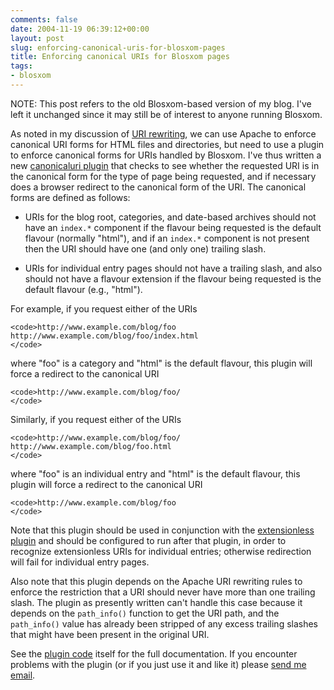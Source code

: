 ```yaml
---
comments: false
date: 2004-11-19 06:39:12+00:00
layout: post
slug: enforcing-canonical-uris-for-blosxom-pages
title: Enforcing canonical URIs for Blosxom pages
tags:
- blosxom
---
```


NOTE: This post refers to the old Blosxom-based version of my blog. I've left it unchanged since it may still be of interest to anyone running Blosxom.

As noted in my discussion of [URI rewriting](http://blog.hecker.org/2004/11/18/uri-rewriting-and-canonical-uris/), we can use Apache to enforce canonical URI forms for HTML files and directories, but need to use a plugin to enforce canonical forms for URIs handled by Blosxom. I've thus written a new [canonicaluri plugin](http://hecker.org/blosxom/plugins/canonicaluri) that checks to see whether the requested URI is in the canonical form for the type of page being requested, and if necessary does a browser redirect to the canonical form of the URI.
The canonical forms are defined as follows:



	
  * URIs for the blog root, categories, and date-based archives should not have an `index.*` component if the flavour being requested is the default flavour (normally "html"), and if an `index.*` component is not present then the URI should have one (and only one) trailing slash.

	
  * URIs for individual entry pages should not have a trailing slash, and also should not have a flavour extension if the flavour being requested is the default flavour (e.g., "html").


For example, if you request either of the URIs

    
    <code>http://www.example.com/blog/foo
    http://www.example.com/blog/foo/index.html
    </code>


where "foo" is a category and "html" is the default flavour, this plugin will force a redirect to the canonical URI

    
    <code>http://www.example.com/blog/foo/
    </code>


Similarly, if you request either of the URIs

    
    <code>http://www.example.com/blog/foo/
    http://www.example.com/blog/foo.html
    </code>


where "foo" is an individual entry and "html" is the default flavour, this plugin will force a redirect to the canonical URI

    
    <code>http://www.example.com/blog/foo
    </code>


Note that this plugin should be used in conjunction with the [extensionless plugin](http://hecker.org/blosxom/extensionless) and should be configured to run after that plugin, in order to recognize extensionless URIs for individual entries; otherwise redirection will fail for individual entry pages.

Also note that this plugin depends on the Apache URI rewriting rules to enforce the restriction that a URI should never have more than one trailing slash. The plugin as presently written can't handle this case because it depends on the `path_info()` function to get the URI path, and the `path_info()` value has already been stripped of any excess trailing slashes that might have been present in the original URI.

See the [plugin code](http://hecker.org/blosxom/plugins/canonicaluri) itself for the full documentation. If you encounter problems with the plugin (or if you just use it and like it) please [send me email](mailto:hecker@hecker.org).

